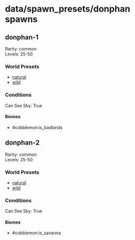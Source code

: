# data/spawn_presets/donphan spawns  
  
## donphan-1  
Rarity: common  
Levels: 25-50  
  
### World Presets  
* [natural](/data/spawn_data/natural.md)  
* [wild](/data/spawn_data/wild.md)  
  
### Conditions  
Can See Sky: True  
  
#### Biomes  
  * #cobblemon:is_badlands
  
  
## donphan-2  
Rarity: common  
Levels: 25-50  
  
### World Presets  
* [natural](/data/spawn_data/natural.md)  
* [wild](/data/spawn_data/wild.md)  
  
### Conditions  
Can See Sky: True  
  
#### Biomes  
  * #cobblemon:is_savanna
  
